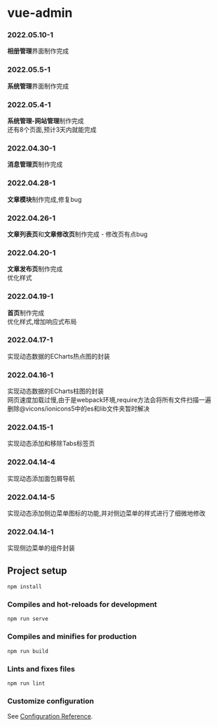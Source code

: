 # vue-admin

### 2022.05.10-1
**相册管理**界面制作完成</br>

### 2022.05.5-1
**系统管理**界面制作完成</br>

### 2022.05.4-1
**系统管理-网站管理**制作完成</br>
还有8个页面,预计3天内就能完成
### 2022.04.30-1
**消息管理页**制作完成

### 2022.04.28-1
**文章模块**制作完成,修复bug


### 2022.04.26-1
**文章列表页**和**文章修改页**制作完成 - 修改页有点bug


###	2022.04.20-1

**文章发布页**制作完成</br>
优化样式


###	2022.04.19-1

**首页**制作完成</br>
优化样式,增加响应式布局


###	2022.04.17-1

实现动态数据的ECharts热点图的封装</br>


###	2022.04.16-1

实现动态数据的ECharts柱图的封装</br>
网页速度加载过慢,由于是webpack环境,require方法会将所有文件扫描一遍<br/>
删除@vicons/ionicons5中的es和lib文件夹暂时解决



###	2022.04.15-1

实现动态添加和移除Tabs标签页</br>


###	2022.04.14-4

实现动态添加面包屑导航</br>


###	2022.04.14-5

实现动态添加侧边菜单图标的功能,并对侧边菜单的样式进行了细微地修改</br>


###	2022.04.14-1

实现侧边菜单的组件封装


## Project setup

```
npm install
```

### Compiles and hot-reloads for development

```
npm run serve
```

### Compiles and minifies for production

```
npm run build
```

### Lints and fixes files

```
npm run lint
```

### Customize configuration

See [Configuration Reference](https://cli.vuejs.org/config/).
